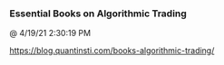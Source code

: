 ﻿

### Essential Books on Algorithmic Trading
@ 4/19/21 2:30:19 PM

https://blog.quantinsti.com/books-algorithmic-trading/


